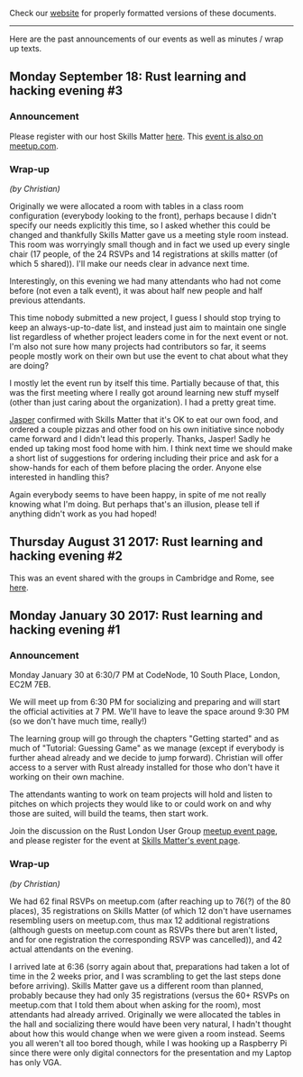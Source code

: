 Check our [website](http://rustaceans.uk/) for
properly formatted versions of these documents.

---

Here are the past announcements of our events as well as minutes /
wrap up texts.


## Monday September 18: Rust learning and hacking evening #3

### Announcement

Please register with our host Skills Matter
[here](https://skillsmatter.com/meetups/9938-rust-learning-and-hacking-evening-3). This
[event is also on meetup.com](https://www.meetup.com/Rust-London-User-Group/events/243263150/).

### Wrap-up

*(by Christian)*

Originally we were allocated a room with tables in a class room configuration (everybody looking to the front), perhaps because I didn't specify our needs explicitly this time, so I asked whether this could be changed and thankfully Skills Matter gave us a meeting style room instead. This room was worryingly small though and in fact we used up every single chair (17 people, of the 24 RSVPs and 14 registrations at skills matter (of which 5 shared)). I'll make our needs clear in advance next time.

Interestingly, on this evening we had many attendants who had not come before (not even a talk event), it was about half new people and half previous attendants.

This time nobody submitted a new project, I guess I should stop trying to keep an always-up-to-date list, and instead just aim to maintain one single list regardless of whether project leaders come in for the next event or not. I'm also not sure how many projects had contributors so far, it seems people mostly work on their own but use the event to chat about what they are doing?

I mostly let the event run by itself this time. Partially because of that, this was the first meeting where I really got around learning new stuff myself (other than just caring about the organization). I had a pretty great time.

[Jasper](../users/Jasper_Wallace.md) confirmed with Skills Matter that it's OK to eat our own food, and ordered a couple pizzas and other food on his own initiative since nobody came forward and I didn't lead this properly. Thanks, Jasper! Sadly he ended up taking most food home with him. I think next time we should make a short list of suggestions for ordering including their price and ask for a show-hands for each of them before placing the order. Anyone else interested in handling this?

Again everybody seems to have been happy, in spite of me not really knowing what I'm doing. But perhaps that's an illusion, please tell if anything didn't work as you had hoped!


## Thursday August 31 2017: Rust learning and hacking evening #2

This was an event shared with the groups in Cambridge and Rome, see [here](../past_shared_events/shared-1.md).

## Monday January 30 2017: Rust learning and hacking evening #1

### Announcement

Monday January 30 at 6:30/7 PM at CodeNode, 10 South Place, London, EC2M 7EB. 

We will meet up from 6:30 PM for socializing and preparing and will start the official activities at 7 PM. We'll have to leave the space around 9:30 PM (so we don't have much time, really!)

The learning group will go through the chapters "Getting started" and as much of "Tutorial: Guessing Game" as we manage (except if everybody is further ahead already and we decide to jump forward). Christian will offer access to a server with Rust already installed for those who don't have it working on their own machine.

The attendants wanting to work on team projects will hold and listen to pitches on which projects they would like to or could work on and why those are suited, will build the teams, then start work.

Join the discussion on the Rust London User Group [meetup event page](https://www.meetup.com/Rust-London-User-Group/events/237073865/), and please register for the event at [Skills Matter's event page](https://skillsmatter.com/meetups/9012-rust-learning-and-hacking-evening-1).

### Wrap-up

*(by Christian)*

We had 62 final RSVPs on meetup.com (after reaching up to 76(?) of
the 80 places), 35 registrations on Skills Matter (of which 12 don't
have usernames resembling users on meetup.com, thus max 12 additional
registrations (although guests on meetup.com count as RSVPs there but
aren't listed, and for one registration the corresponding RSVP was
cancelled)), and 42 actual attendants on the evening.

I arrived late at 6:36 (sorry again about that, preparations had taken
a lot of time in the 2 weeks prior, and I was scrambling to get the
last steps done before arriving). Skills Matter gave us a different
room than planned, probably because they had only 35 registrations
(versus the 60+ RSVPs on meetup.com that I told them about when asking
for the room), most attendants had already arrived. Originally we were
allocated the tables in the hall and socializing there would have been
very natural, I hadn't thought about how this would change when we
were given a room instead. Seems you all weren't all too bored though,
while I was hooking up a Raspberry Pi since there were only digital
connectors for the presentation and my Laptop has only VGA.

